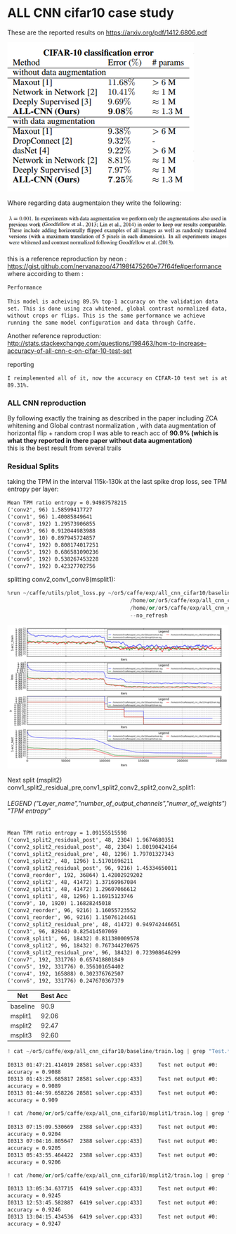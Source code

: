 
# ALL CNN cifar10 case study

These are the reported results on https://arxiv.org/pdf/1412.6806.pdf

![title](Capture.PNG)

Where regarding data augmentaion they write the following:

![title](Capture2.PNG)

this is a reference reproduction by neon : 
https://gist.github.com/nervanazoo/47198f475260e77f64fe#performance<br>
where according to them :

```
Performance

This model is acheiving 89.5% top-1 accuracy on the validation data set. This is done using zca whitened, global contrast normalized data, without crops or flips. This is the same performance we achieve running the same model configuration and data through Caffe.
```

Another reference reproduction:<br>
http://stats.stackexchange.com/questions/198463/how-to-increase-accuracy-of-all-cnn-c-on-cifar-10-test-set

reporting 
```
I reimplemented all of it, now the accuracy on CIFAR-10 test set is at 89.31%.

```

### ALL CNN reproduction

By following exactly the training as described in the paper including ZCA whitening and Global contrast normalization , with data augmentation of horizontal flip + random crop I was able to reach acc of **90.9% (which is what they reported in there paper without data augmentation)**<br>
this is the best result from several trails

### Residual Splits
taking the TPM in the interval 115k-130k at the last spike drop loss, see TPM entropy per layer:<br>


```
Mean TPM ratio entropy = 0.94987578215
('conv2', 96) 1.58599417727
('conv1', 96) 1.40085849641
('conv8', 192) 1.29573906855
('conv3', 96) 0.912044983988
('conv9', 10) 0.897945724857
('conv4', 192) 0.808174017251
('conv5', 192) 0.686581090236
('conv6', 192) 0.538267453228
('conv7', 192) 0.42327702756

```

splitting conv2,conv1_conv8(msplit1):


```python
%run ~/caffe/utils/plot_loss.py ~/or5/caffe/exp/all_cnn_cifar10/baseline/train.log \
                                       /home/or/or5/caffe/exp/all_cnn_cifar10/msplit1/train.log \
                                       /home/or/or5/caffe/exp/all_cnn_cifar10/msplit2/train.log \
                                       --no_refresh

```


![png](output_14_0.png)


Next split (msplit2)<br>
conv1_split2_residual_pre,conv1_split2,conv2_split2,conv2_split1:
###### LEGEND ("Layer_name","number_of_output_channels","numer_of_weights")  "TPM entropy"
```
Mean TPM ratio entropy = 1.09155515598
('conv1_split2_residual_post', 48, 2304) 1.9674680351
('conv2_split2_residual_post', 48, 2304) 1.80190424164
('conv1_split2_residual_pre', 48, 1296) 1.79701327343
('conv1_split2', 48, 1296) 1.51701696211
('conv8_split2_residual_post', 96, 9216) 1.45334650011
('conv8_reorder', 192, 36864) 1.42802929202
('conv2_split2', 48, 41472) 1.37169967084
('conv2_split1', 48, 41472) 1.29607066612
('conv1_split1', 48, 1296) 1.16915123746
('conv9', 10, 1920) 1.16828245018
('conv2_reorder', 96, 9216) 1.16055723552
('conv1_reorder', 96, 9216) 1.15076124461
('conv2_split2_residual_pre', 48, 41472) 0.949742446651
('conv3', 96, 82944) 0.825414507069
('conv8_split1', 96, 18432) 0.811380009578
('conv8_split2', 96, 18432) 0.767344270675
('conv8_split2_residual_pre', 96, 18432) 0.723908646299
('conv7', 192, 331776) 0.657418801849
('conv5', 192, 331776) 0.356101654402
('conv4', 192, 165888) 0.302376762507
('conv6', 192, 331776) 0.247670367379

```

Net | Best Acc
--- | --------
baseline | 90.9
msplit1  | 92.06
msplit2  | 92.47
msplit3  | 92.60



```python
! cat ~/or5/caffe/exp/all_cnn_cifar10/baseline/train.log | grep "Test.*acc" | sort -nk 11 | tail -3
```

    I0313 01:47:21.414019 28581 solver.cpp:433]     Test net output #0: accuracy = 0.9088
    I0313 01:43:25.685817 28581 solver.cpp:433]     Test net output #0: accuracy = 0.9089
    I0313 01:44:59.658226 28581 solver.cpp:433]     Test net output #0: accuracy = 0.909



```python
! cat /home/or/or5/caffe/exp/all_cnn_cifar10/msplit1/train.log | grep "Test.*acc" | sort -nk 11 | tail -3
```

    I0313 07:15:09.530669  2388 solver.cpp:433]     Test net output #0: accuracy = 0.9204
    I0313 07:04:16.805647  2388 solver.cpp:433]     Test net output #0: accuracy = 0.9205
    I0313 05:43:55.464422  2388 solver.cpp:433]     Test net output #0: accuracy = 0.9206



```python
! cat /home/or/or5/caffe/exp/all_cnn_cifar10/msplit2/train.log | grep "Test.*acc" | sort -nk 11 | tail -3
```

    I0313 13:05:34.637715  6419 solver.cpp:433]     Test net output #0: accuracy = 0.9245
    I0313 12:53:45.582887  6419 solver.cpp:433]     Test net output #0: accuracy = 0.9246
    I0313 13:04:15.434536  6419 solver.cpp:433]     Test net output #0: accuracy = 0.9247

